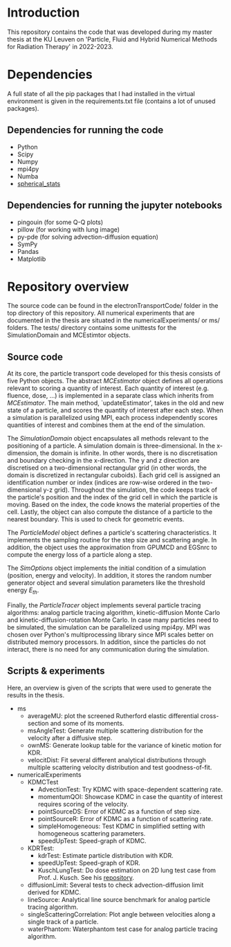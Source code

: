 # Introduction
This repository contains the code that was developed during my master thesis at the KU Leuven on 'Particle, Fluid and Hybrid Numerical Methods for Radiation Therapy' in 2022-2023.   

# Dependencies
A full state of all the pip packages that I had installed in the virtual environment is given in the requirements.txt file (contains a lot of unused packages).

## Dependencies for running the code
- Python
- Scipy
- Numpy
- mpi4py
- Numba
- [spherical_stats](https://github.com/dschmitz89/spherical_stats) 

## Dependencies for running the jupyter notebooks
- pingouin (for some Q-Q plots)
- pillow (for working with lung image)
- py-pde (for solving advection-diffusion equation)
- SymPy
- Pandas
- Matplotlib

# Repository overview
The source code can be found in the electronTransportCode/ folder in the top directory of this repository. All numerical experiments that are documented in the thesis are situated in the numericalExperiments/ or ms/ folders. The tests/ directory contains some unittests for the SimulationDomain and MCEstimtor objects.

## Source code
At its core, the particle transport code developed for this thesis consists of five Python objects. The abstract _MCEstimator_ object defines all operations relevant to scoring a quantity of interest. Each quantity of interest (e.g. fluence, dose, ...) is implemented in a separate class which inherits from _MCEstimator_. The main method, `updateEstimator', takes in the old and new state of a particle, and scores the quantity of interest after each step. When a simulation is parallelized using MPI, each process independently scores quantities of interest and combines them at the end of the simulation. 

The _SimulationDomain_ object encapsulates all methods relevant to the positioning of a particle. A simulation domain is three-dimensional. In the x-dimension, the domain is infinite. In other words, there is no discretisation and boundary checking in the x-direction. The y and z direction are discretised on a two-dimensional rectangular grid (in other words, the domain is discretized in rectangular cuboids). Each grid cell is assigned an identification number or index (indices are row-wise ordered in the two-dimensional y-z grid). Throughout the simulation, the code keeps track of the particle's position and the index of the grid cell in which the particle is moving. Based on the index, the code knows the material properties of the cell. Lastly, the object can also compute the distance of a particle to the nearest boundary. This is used to check for geometric events. 

The _ParticleModel_ object defines a particle's scattering characteristics. It implements the sampling routine for the step size and scattering angle. In addition, the object uses the approximation from GPUMCD and EGSnrc to compute the energy loss of a particle along a step. 

The _SimOptions_ object implements the initial condition of a simulation (position, energy and velocity). In addition, it stores the random number generator object and several simulation parameters like the threshold energy $E_{th}$.

Finally, the _ParticleTracer_ object implements several particle tracing algorithms: analog particle tracing algorithm, kinetic-diffusion Monte Carlo and kinetic-diffusion-rotation Monte Carlo. In case many particles need to be simulated, the simulation can be parallelized using mpi4py. MPI was chosen over Python's multiprocessing library since MPI scales better on distributed memory processors. In addition, since the particles do not interact, there is no need for any communication during the simulation. 

## Scripts & experiments
Here, an overview is given of the scripts that were used to generate the results in the thesis.

- ms
    - averageMU: plot the screened Rutherford elastic differential cross-section and some of its moments. 
    - msAngleTest: Generate multiple scattering distribution for the velocity after a diffusive step.
    - ownMS: Generate lookup table for the variance of kinetic motion for KDR.
    - velocitDist: Fit several different analytical distributions through multiple scattering velocity distribution and test goodness-of-fit.
- numericalExperiments
    - KDMCTest
        - AdvectionTest: Try KDMC with space-dependent scattering rate.
        - momentumQOI: Showcase KDMC in case the quantity of interest requires scoring of the velocity.
        - pointSourceDS: Error of KDMC as a function of step size.
        - pointSourceR: Error of KDMC as a function of scattering rate.
        - simpleHomogeneous: Test KDMC in simplified setting with homogeneous scattering parameters.
        - speedUpTest: Speed-graph of KDMC.
    - KDRTest:
        - kdrTest: Estimate particle distribution with KDR.
        - speedUpTest: Speed-graph of KDR.
        - KuschLungTest: Do dose estimation on 2D lung test case from Prof. J. Kusch. See his [repository](https://github.com/JonasKu/publication-A-robust-collision-source-method-for-rank-adaptive-dynamical-low-rankapproximation).
    - diffusionLimit: Several tests to check advection-diffusion limit derived for KDMC.
    - lineSource: Analytical line source benchmark for analog particle tracing algorithm.
    - singleScatteringCorrelation: Plot angle between velocities along a single track of a particle.
    - waterPhantom: Waterphantom test case for analog particle tracing algorithm.


